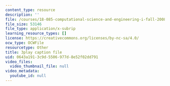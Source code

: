 ```yaml
---
content_type: resource
description: ''
file: /courses/18-085-computational-science-and-engineering-i-fall-2008/0643a1913c9d5506977d8e52f02dd791_bElQTlIWCr8.vtt
file_size: 53146
file_type: application/x-subrip
learning_resource_types: []
license: https://creativecommons.org/licenses/by-nc-sa/4.0/
ocw_type: OCWFile
resourcetype: Other
title: 3play caption file
uid: 0643a191-3c9d-5506-977d-8e52f02dd791
video_files:
  video_thumbnail_file: null
video_metadata:
  youtube_id: null
---
```

